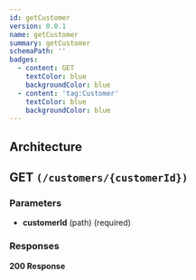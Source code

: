 ```yaml
---
id: getCustomer
version: 0.0.1
name: getCustomer
summary: getCustomer
schemaPath: ''
badges:
  - content: GET
    textColor: blue
    backgroundColor: blue
  - content: 'tag:Customer'
    textColor: blue
    backgroundColor: blue
---
```

## Architecture
<NodeGraph />



## GET `(/customers/{customerId})`

### Parameters
- **customerId** (path) (required)




### Responses
**200 Response**
<SchemaViewer file="response-200.json" maxHeight="500" id="response-200" />
